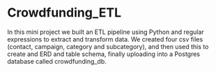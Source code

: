 # Crowdfunding_ETL

In this mini project we built an ETL pipeline using Python and regular expressions to extract and transform data. 
We created four csv files (contact, campaign, category and subcategory), and then used this to create and ERD and table schema, finally uploading into a Postgres database called crowdfunding_db.
